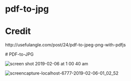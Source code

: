 # pdf-to-jpg
<h1>Credit</h1>
<p>http://usefulangle.com/post/24/pdf-to-jpeg-png-with-pdfjs</p>
# PDF-to-JPG

![screen shot 2019-02-06 at 1 00 40 am](https://user-images.githubusercontent.com/21277486/52294036-ce125d80-29aa-11e9-91a6-3f4d5d32859d.png)

![screencapture-localhost-6777-2019-02-06-01_02_52](https://user-images.githubusercontent.com/21277486/52294108-00bc5600-29ab-11e9-83ca-c48d4ac28f15.png)

